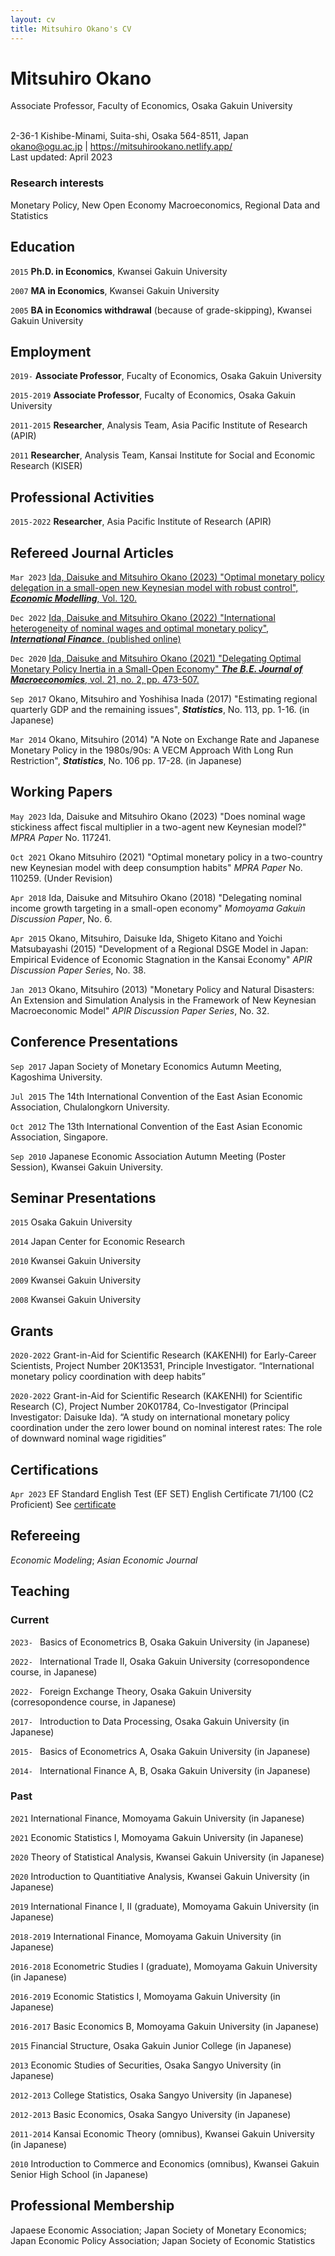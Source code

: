```yaml
---
layout: cv
title: Mitsuhiro Okano's CV
---
```

# Mitsuhiro Okano

Associate Professor, Faculty of Economics, Osaka Gakuin University

<div id="webaddress">
<br />
2-36-1 Kishibe-Minami, Suita-shi, Osaka 564-8511, Japan
<br />
<a href="okano@ogu.ac.jp">okano@ogu.ac.jp</a>
| <a href="https://mitsuhirookano.netlify.app/">https://mitsuhirookano.netlify.app/</a>
<br />
Last updated: April 2023
<br />
</div>


### Research interests

Monetary Policy, New Open Economy Macroeconomics, Regional Data and Statistics


## Education

`2015`
__Ph.D. in Economics__, Kwansei Gakuin University 

`2007`
__MA in Economics__, Kwansei Gakuin University 

`2005`
__BA in Economics withdrawal__ (because of grade-skipping), Kwansei Gakuin University 


## Employment

`2019-`
__Associate Professor__, Fucalty of Economics, Osaka Gakuin University

`2015-2019`
__Associate Professor__, Fucalty of Economics, Osaka Gakuin University

`2011-2015`
__Researcher__, Analysis Team, Asia Pacific Institute of Research (APIR)

`2011`
__Researcher__, Analysis Team, Kansai Institute for Social and Economic Research (KISER)


## Professional Activities

`2015-2022`
__Researcher__, Asia Pacific Institute of Research (APIR)


##  Refereed Journal Articles
`Mar 2023`
[Ida, Daisuke and Mitsuhiro Okano (2023) "Optimal monetary policy delegation in a small-open new Keynesian model with robust control", ___Economic Modelling___, Vol. 120.](https://doi.org/https://doi.org/10.1016/j.econmod.2022.106154)

`Dec 2022`
[Ida, Daisuke and Mitsuhiro Okano (2022) "International heterogeneity of nominal wages and optimal monetary policy", ___International Finance___. (published online)](https://doi.org/10.1111/infi.12429)

`Dec 2020`
[Ida, Daisuke and Mitsuhiro Okano (2021) "Delegating Optimal Monetary Policy Inertia in a Small-Open Economy" ___The B.E. Journal of Macroeconomics___, vol. 21, no. 2, pp. 473-507. ](https://doi.org/doi:10.1515/bejm-2020-0181)

`Sep 2017`
Okano, Mitsuhiro and Yoshihisa Inada (2017) "Estimating regional quarterly GDP and the remaining issues", ___Statistics___, No. 113, pp. 1-16. (in Japanese)

`Mar 2014`
Okano, Mitsuhiro (2014) "A Note on Exchange Rate and Japanese Monetary Policy in the 1980s/90s: A VECM Approach With Long Run Restriction", ___Statistics___, No. 106 pp. 17-28. (in Japanese)


## Working Papers

`May 2023`
Ida, Daisuke and Mitsuhiro Okano (2023) "Does nominal wage stickiness affect fiscal multiplier in a two-agent new Keynesian model?" _MPRA Paper_ No. 117241.

`Oct 2021`
Okano Mitsuhiro (2021) "Optimal monetary policy in a two-country new Keynesian model with deep consumption habits" _MPRA Paper_ No. 110259. (Under Revision)

`Apr 2018`
Ida, Daisuke and Mitsuhiro Okano (2018) "Delegating nominal income growth targeting in a small-open economy" _Momoyama Gakuin Discussion Paper_, No. 6.

`Apr 2015`
Okano, Mitsuhiro, Daisuke Ida, Shigeto Kitano and Yoichi Matsubayashi (2015) "Development of a Regional DSGE Model in Japan: Empirical Evidence of Economic Stagnation in the Kansai Economy" _APIR Discussion Paper Series_, No. 38.

`Jan 2013`
Okano, Mitsuhiro (2013) "Monetary Policy and Natural Disasters: An Extension and Simulation Analysis in the Framework of New Keynesian Macroeconomic Model" _APIR Discussion Paper Series_, No. 32.


## Conference Presentations

`Sep 2017`
Japan Society of Monetary Economics Autumn Meeting, Kagoshima University.

`Jul 2015`
The 14th International Convention of the East Asian Economic Association, Chulalongkorn University.

`Oct 2012`
The 13th International Convention of the East Asian Economic Association, Singapore.

`Sep 2010`
Japanese Economic Association Autumn Meeting (Poster Session), Kwansei Gakuin University.


## Seminar Presentations

`2015`
Osaka Gakuin University

`2014`
Japan Center for Economic Research

`2010`
Kwansei Gakuin University

`2009`
Kwansei Gakuin University

`2008`
Kwansei Gakuin University


## Grants

`2020-2022`
Grant-in-Aid for Scientific Research (KAKENHI) for Early-Career Scientists, Project Number 20K13531, Principle Investigator. “International monetary policy coordination with deep habits”

`2020-2022`
Grant-in-Aid for Scientific Research (KAKENHI) for Scientific Research (C), Project Number 20K01784, Co-Investigator (Principal Investigator: Daisuke Ida). “A study on international monetary policy coordination under the zero lower bound on nominal interest rates: The role of downward nominal wage rigidities”


## Certifications

`Apr 2023`
EF Standard English Test (EF SET) English Certificate 71/100 (C2 Proficient)
See [certificate](https://www.efset.org/cert/DahUa2)


## Refereeing

_Economic Modeling_; 
_Asian Economic Journal_


## Teaching

### Current
`2023- `
Basics of Econometrics B, Osaka Gakuin University (in Japanese)

`2022- `
International Trade II, Osaka Gakuin University (corresopondence course, in Japanese)

`2022- `
Foreign Exchange Theory, Osaka Gakuin University (corresopondence course, in Japanese)

`2017- `
Introduction to Data Processing, Osaka Gakuin University (in Japanese) 

`2015- ` 
Basics of Econometrics A, Osaka Gakuin University (in Japanese)

`2014- ` 
International Finance A, B, Osaka Gakuin University (in Japanese)

### Past

`2021` 
International Finance, Momoyama Gakuin University (in Japanese)

`2021`
Economic Statistics I, Momoyama Gakuin University (in Japanese)

`2020`
Theory of Statistical Analysis, Kwansei Gakuin University (in Japanese)

`2020` 
Introduction to Quantitiative Analysis, Kwansei Gakuin University (in Japanese)

`2019`
International Finance I, II (graduate), Momoyama Gakuin University (in Japanese)

`2018-2019` 
International Finance, Momoyama Gakuin University (in Japanese)

`2016-2018`
Econometric Studies I (graduate), Momoyama Gakuin University (in Japanese)

`2016-2019`
Economic Statistics I, Momoyama Gakuin University (in Japanese)

`2016-2017`
Basic Economics B, Momoyama Gakuin University (in Japanese)

`2015`
Financial Structure, Osaka Gakuin Junior College (in Japanese)

`2013`
Economic Studies of Securities, Osaka Sangyo University (in Japanese)

`2012-2013`
College Statistics, Osaka Sangyo University (in Japanese)

`2012-2013`
Basic Economics, Osaka Sangyo University (in Japanese)

`2011-2014`
Kansai Economic Theory (omnibus), Kwansei Gakuin University (in Japanese)

`2010`
Introduction to Commerce and Economics (omnibus), Kwansei Gakuin Senior High School (in Japanese)


## Professional Membership

Japaese Economic Association; 
Japan Society of Monetary Economics;
Japan Economic Policy Association;
Japan Society of Economic Statistics


<!-- ### Footer

Last updated: January 2023 -->


